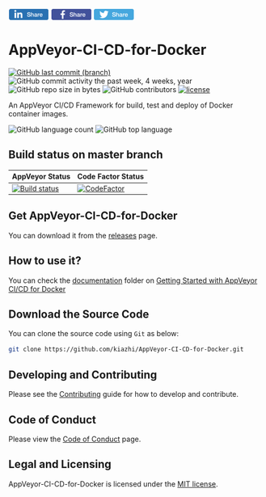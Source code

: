 [![Linkedin Share](/.assets/social/Linkedin-Share-Button-80x22.png)](https://www.linkedin.com/shareArticle?mini=true&url=https://github.com/kiazhi/AppVeyor-CI-CD-for-Docker&title=AppVeyor-CI-CD-for-Docker%20framework%20to%20build,%20test%20and%20deploy&summary=An%20AppVeyor-CI-CD-for-Docker%20Framework%20Repository%20on%20GitHub) [![Facebook Share](/.assets/social/Facebook-Share-Button-80x22.png)](https://www.facebook.com/sharer/sharer.php?u=https%3A//github.com/kiazhi/AppVeyor-CI-CD-for-Docker) [![Twitter Tweet](/.assets/social/Twitter-Share-Button-80x22.png)](https://twitter.com/intent/tweet?text=Check+out+this+kiazhi/AppVeyor-CI-CD-for-Docker+%23AppVeyor+%23CICD+for+%23Docker+framework+repository+at+%23GitHub+using+%23YAML+and+%23PWSH.+https%3A%2F%2Fgithub.com%2Fkiazhi%2FAppVeyor-CI-CD-for-Docker)

# AppVeyor-CI-CD-for-Docker

[![GitHub last commit (branch)](https://img.shields.io/github/last-commit/kiazhi/AppVeyor-CI-CD-for-Docker.svg)](https://github.com/kiazhi/AppVeyor-CI-CD-for-Docker/commits/master)
![GitHub commit activity the past week, 4 weeks, year](https://img.shields.io/github/commit-activity/y/kiazhi/AppVeyor-CI-CD-for-Docker.svg)
![GitHub repo size in bytes](https://img.shields.io/github/repo-size/kiazhi/AppVeyor-CI-CD-for-Docker.svg)
![GitHub contributors](https://img.shields.io/github/contributors/kiazhi/AppVeyor-CI-CD-for-Docker.svg)
[![license](https://img.shields.io/github/license/kiazhi/AppVeyor-CI-CD-for-Docker.svg)](\LICENSE)

An AppVeyor CI/CD Framework for build, test and deploy of Docker container images.

![GitHub language count](https://img.shields.io/github/languages/count/kiazhi/AppVeyor-CI-CD-for-Docker.svg)
![GitHub top language](https://img.shields.io/github/languages/top/kiazhi/AppVeyor-CI-CD-for-Docker.svg)

## Build status on master branch

| AppVeyor Status | Code Factor Status |
| - | - |
| [![Build status](https://ci.appveyor.com/api/projects/status/n9ce2e990pmi2wdy/branch/master?svg=true)](https://ci.appveyor.com/project/kiazhi/appveyor-ci-cd-for-docker/branch/master) | [![CodeFactor](https://www.codefactor.io/repository/github/kiazhi/AppVeyor-CI-CD-for-Docker/badge)](https://www.codefactor.io/repository/github/kiazhi/AppVeyor-CI-CD-for-Docker) |

## Get AppVeyor-CI-CD-for-Docker

You can download it from the [releases](https://github.com/kiazhi/AppVeyor-CI-CD-for-Docker/releases) page.

## How to use it?

You can check the [documentation](/docs) folder on [Getting Started with AppVeyor CI/CD for Docker](/docs/getting-started-with-appveyor-ci-cd-for-docker.md)

## Download the Source Code

You can clone the source code using `Git` as below:

```sh
git clone https://github.com/kiazhi/AppVeyor-CI-CD-for-Docker.git
```

## Developing and Contributing

Please see the [Contributing](/CONTRIBUTING.md) guide for how to develop and contribute.

## Code of Conduct

Please view the [Code of Conduct](/CODE_OF_CONDUCT.md) page.

## Legal and Licensing

AppVeyor-CI-CD-for-Docker is licensed under the [MIT license](/LICENSE).